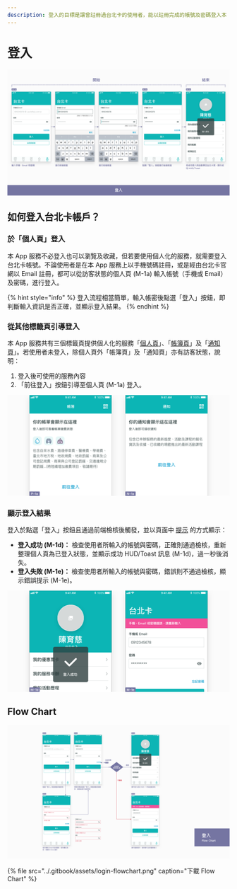 ```yaml
---
description: 登入的目標是讓曾註冊過台北卡的使用者，能以註冊完成的帳號及密碼登入本 App 服務
---
```


# 登入

![](../.gitbook/assets/login-simple.png)

## 如何登入台北卡帳戶？

### 於「個人頁」登入

本 App 服務不必登入也可以瀏覽及收藏，但若要使用個人化的服務，就需要登入台北卡帳號。不論使用者是在本 App 服務上以手機號碼註冊，或是經由台北卡官網以 Email 註冊，都可以從訪客狀態的個人頁 \(M-1a\) 輸入帳號（手機或 Email）及密碼，進行登入。

{% hint style="info" %}
登入流程相當簡單，輸入帳密後點選「登入」按鈕，即判斷輸入資訊是否正確，並顯示登入結果。
{% endhint %}

### 從其他標籤頁引導登入

本 App 服務共有三個標籤頁提供個人化的服務「[個人頁](../pages-1/ren-m.md)」、「[帳簿頁](../pages-1/bo-p.md)」及「[通知頁](../pages-1/tong-zhi-n.md)」。若使用者未登入，除個人頁外「帳簿頁」及「通知頁」亦有訪客狀態，說明：

1. 登入後可使用的服務內容
2. 「前往登入」按鈕引導至個人頁 \(M-1a\) 登入。

![&#x5E33;&#x7C3F;&#x9801;&#x53CA;&#x901A;&#x77E5;&#x9801;&#x7684;&#x8A2A;&#x5BA2;&#x72C0;&#x614B; P-1a, N-1a](../.gitbook/assets/guest.png)

### 顯示登入結果

登入於點選「登入」按鈕且通過前端檢核後觸發，並以頁面中 [提示](../component/jing-gao-ti-shi.md) 的方式顯示：

* **登入成功 \(M-1d\)：** 檢查使用者所輸入的帳號與密碼，正確則通過檢核，重新整理個人頁為已登入狀態，並顯示成功 HUD/Toast 訊息 \(M-1d\)，過一秒後消失。
* **登入失敗 \(M-1e\)：** 檢查使用者所輸入的帳號與密碼，錯誤則不通過檢核，顯示錯誤提示 \(M-1e\)。

![&#x5F8C;&#x7AEF;&#x6AA2;&#x6838;&#x7BC4;&#x4F8B; M-1d, M-1e](../.gitbook/assets/login-feedback.png)

## Flow Chart

![](../.gitbook/assets/login-flowchart.png)

{% file src="../.gitbook/assets/login-flowchart.png" caption="下載 Flow Chart" %}



